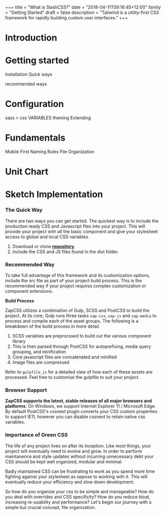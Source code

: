+++
title = "What is SlashCSS?"
date = "2018-04-11T09:16:45+12:00"
family = "Getting Started"
draft = false
description = "Tailwind is a utility-first CSS framework for rapidly building custom user interfaces."
+++

# Introduction



# Getting started

Installation
Quick ways

recommended ways

# Configuration

sass > css VARIABLES
theming
Extending

# Fundamentals

Mobile First
Naming Rules
File Organization

# Unit Chart

# Sketch Implementation













### The Quick Way

There are two ways you can get started. The quickest way is to include the production ready CSS and Javascript files into your project. This will provide your project with all the basic component and give your stylesheet access to global and local CSS variables.

1. Download or clone **<a href="https://github.com/zapFramework/zapCSS">repository</a>**.
2. Include the CSS and JS files found in the dist folder.

### Recommended Way

To take full advantage of this framework and its customization options, include the src file as part of your project build process. This is the recommended way if your project requires complex customization or component extensions.

**Build Process**

ZapCSS utilizes a combination of Gulp, SCSS and PostCSS to build the project. At its core, Gulp runs three tasks `zap-css`, `zap-js` and `zap-media` to process and compile each of the asset groups. The following is a breakdown of the build process in more detail.

1. SCSS variables are preprocssed to build out the various component library
2. This is then parsed through PostCSS for autoprefixing, media query grouping, and minification
3. Core javascript files are concatenated and minified
4. Image files are compressed

Refer to `gulpfile.js` for a detailed view of how each of these assets are processed. Feel free to customise the gulpfile to suit your project.

### Browser Support

**ZapCSS supports the latest, stable releases of all major browsers and platforms**. On Windows, we support Internet Explorer 11 / Microsoft Edge. By default PostCSS's cssnext plugin converts your CSS custom properties to support IE11, however you can disable cssnext to retain native css variables.

### Importance of Green CSS

The life of any project lives on after its inception. Like most things, your project will eventually need to evolve and grow. In order to perform maintanence and style updates without incurring unnecessary debt your CSS should be kept well organized, modular and minimal.

Badly maintained CSS can be frustrating to work as you spend more time fighting against your stylesheet as oppose to working with it. This will eventually reduce your efficiency and slow down development.

So how do you organize your css to be simple and manageable? How do you deal with overrides and CSS specificity? How do you reduce bloat, increasing re-usability and performance? Let's begin our journey with a simple but crucial concept, file organization.
